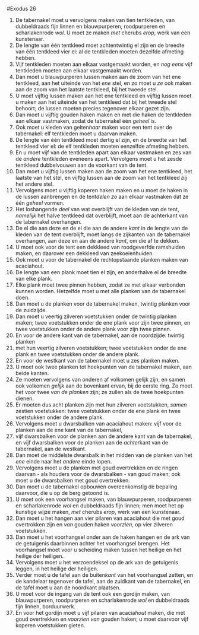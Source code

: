 #Exodus 26
1. De tabernakel moet u vervolgens maken van tien tentkleden, van dubbeldraads fijn linnen en blauwpurperen, roodpurperen en scharlakenrode *wol*. U moet ze maken *met* cherubs *erop*, werk van een kunstenaar.
2. De lengte van één tentkleed moet achtentwintig el zijn en de breedte van één tentkleed vier el: al de tentkleden moeten dezelfde afmeting hebben.
3. Vijf tentkleden moeten aan elkaar vastgemaakt worden, en *nog eens* vijf tentkleden moeten aan elkaar vastgemaakt worden.
4. Dan moet u blauwpurperen lussen maken aan de zoom van het ene tentkleed, aan het uiteinde van het *ene* stel, en zo moet u *ze* ook maken aan de zoom van het laatste tentkleed, bij het tweede stel.
5. U moet vijftig lussen maken aan het ene tentkleed en vijftig lussen moet u maken aan het uiteinde van het tentkleed dat bij het tweede stel behoort; de lussen moeten precies tegenover elkaar gezet zijn.
6. Dan moet u vijftig gouden haken maken en met die haken de tentkleden aan elkaar vastmaken, zodat de tabernakel één *geheel* is.
7. Ook moet u kleden van geiten*haar* maken voor een tent over de tabernakel: elf tentkleden moet u daarvan maken.
8. De lengte van één tentkleed moet dertig el zijn, en de breedte van het tentkleed vier el: de elf tentkleden moeten eenzelfde afmeting hebben.
9. En u moet vijf van de tentkleden apart aan elkaar vastmaken en zes van de *andere* tentkleden eveneens apart. Vervolgens moet u het zesde tentkleed dubbelvouwen aan de voorkant van de tent.
10. Dan moet u vijftig lussen maken aan de zoom van het ene tentkleed, het laatste van het stel, en vijftig lussen aan de zoom van het tentkleed *bij* het andere stel.
11. Vervolgens moet u vijftig koperen haken maken en u moet de haken in de lussen aanbrengen en de tent*delen zo* aan elkaar vastmaken dat ze één *geheel* vormen.
12. Het loshangende *deel* van wat overblijft van de kleden van de tent, *namelijk* het halve tentkleed dat overblijft, moet aan de achterkant van de tabernakel overhangen.
13. De el die aan deze en de el die aan de andere *kant* in de lengte van de kleden van de tent overblijft, moet langs de zijkanten van de tabernakel overhangen, aan deze en aan de andere *kant*, om die af te dekken.
14. U moet ook voor de tent een dekkleed van roodgeverfde ramshuiden maken, en daarover een dekkleed van zeekoeienhuiden.
15. Ook moet u voor de tabernakel de rechtopstaande planken maken van acaciahout.
16. De lengte van een plank moet tien el zijn, en anderhalve el de breedte van elke plank.
17. Elke plank moet twee pinnen hebben, zodat ze met elkaar verbonden kunnen worden. Hetzelfde moet u met alle planken van de tabernakel doen.
18. Dan moet u de planken voor de tabernakel maken, twintig planken voor de zuidzijde.
19. Dan moet u veertig zilveren voetstukken onder de twintig planken maken; twee voetstukken onder de ene plank voor zijn twee pinnen, en twee voetstukken onder de andere plank voor zijn twee pinnen.
20. En voor de andere kant van de tabernakel, aan de noordzijde: twintig planken
21. met hun veertig zilveren voetstukken; twee voetstukken onder de ene plank en twee voetstukken onder de andere plank.
22. En voor de westkant van de tabernakel moet u zes planken maken.
23. U moet ook twee planken tot hoekpunten van de tabernakel maken, aan beide kanten.
24. Ze moeten vervolgens van onderen af volkomen gelijk zijn, en samen ook volkomen *gelijk* aan de bovenkant ervan, bij de eerste ring. Zo moet het voor twee *van de planken* zijn; ze zullen als de twee hoekpunten dienen.
25. Er moeten dus acht planken zijn met hun zilveren voetstukken, *samen* zestien voetstukken: twee voetstukken onder de ene plank en twee voetstukken onder de andere plank.
26. Vervolgens moet u dwarsbalken van acaciahout maken: vijf voor de planken aan de ene kant van de tabernakel,
27. vijf dwarsbalken voor de planken aan de andere kant van de tabernakel, en vijf dwarsbalken voor de planken aan de *achter*kant van de tabernakel, aan de westkant.
28. Dan moet de middelste dwarsbalk in het midden van de planken van het *ene* einde naar het *andere* einde lopen.
29. Vervolgens moet u de planken met goud overtrekken en de ringen daarvan - als houders voor de dwarsbalken - van goud maken; ook moet u de dwarsbalken met goud overtrekken.
30. Dan moet u de tabernakel opbouwen overeenkomstig de bepaling daarvoor, die u op de berg getoond is.
31. U moet ook een voorhangsel maken, van blauwpurperen, roodpurperen en scharlakenrode *wol* en dubbeldraads fijn linnen; men moet het op kunstige wijze maken, *met* cherubs *erop*, werk van een kunstenaar.
32. Dan moet u het hangen aan vier pilaren van acaciahout die met goud overtrokken zijn en *van* gouden haken *voorzien*, op vier zilveren voetstukken.
33. Dan moet u het voorhangsel onder aan de haken hangen en de ark van de getuigenis daarbinnen achter het voorhangsel brengen. Het voorhangsel moet voor u scheiding maken tussen het heilige en het heilige der heiligen.
34. Vervolgens moet u het verzoendeksel op de ark van de getuigenis leggen, in het heilige der heiligen.
35. Verder moet u de tafel aan de buiten*kant* van het voorhangsel zetten, en de kandelaar tegenover de tafel, aan de zuidkant van de tabernakel, en de tafel moet u aan de noordkant plaatsen.
36. U moet voor de ingang van de tent ook een gordijn maken, van blauwpurperen, roodpurperen en scharlakenrode *wol* en dubbeldraads fijn linnen, borduurwerk.
37. En voor het gordijn moet u vijf pilaren van acacia*hout* maken, die met goud overtrekken en *voorzien van* gouden haken; u moet daarvoor vijf koperen voetstukken gieten.
